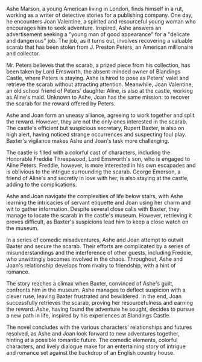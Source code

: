 Ashe Marson, a young American living in London, finds himself in a rut, working as a writer of detective stories for a publishing company. One day, he encounters Joan Valentine, a spirited and resourceful young woman who encourages him to seek adventure. Inspired, Ashe answers an advertisement seeking a "young man of good appearance" for a "delicate and dangerous" job. The job, as it turns out, involves recovering a valuable scarab that has been stolen from J. Preston Peters, an American millionaire and collector.

Mr. Peters believes that the scarab, a prized piece from his collection, has been taken by Lord Emsworth, the absent-minded owner of Blandings Castle, where Peters is staying. Ashe is hired to pose as Peters' valet and retrieve the scarab without attracting attention. Meanwhile, Joan Valentine, an old school friend of Peters' daughter Aline, is also at the castle, working as Aline's maid. Unknown to Ashe, Joan has the same mission: to recover the scarab for the reward offered by Peters.

Ashe and Joan form an uneasy alliance, agreeing to work together and split the reward. However, they are not the only ones interested in the scarab. The castle's efficient but suspicious secretary, Rupert Baxter, is also on high alert, having noticed strange occurrences and suspecting foul play. Baxter's vigilance makes Ashe and Joan's task more challenging.

The castle is filled with a colorful cast of characters, including the Honorable Freddie Threepwood, Lord Emsworth's son, who is engaged to Aline Peters. Freddie, however, is more interested in his own escapades and is oblivious to the intrigue surrounding the scarab. George Emerson, a friend of Aline's and secretly in love with her, is also staying at the castle, adding to the complications.

Ashe and Joan navigate the complexities of life below stairs, with Ashe learning the intricacies of servant etiquette and Joan using her charm and wit to gather information. Despite several close calls with Baxter, they manage to locate the scarab in the castle's museum. However, retrieving it proves difficult, as Baxter's suspicions lead him to keep a close watch on the museum.

In a series of comedic misadventures, Ashe and Joan attempt to outwit Baxter and secure the scarab. Their efforts are complicated by a series of misunderstandings and the interference of other guests, including Freddie, who unwittingly becomes involved in the chaos. Throughout, Ashe and Joan's relationship develops from rivalry to friendship, with a hint of romance.

The story reaches a climax when Baxter, convinced of Ashe's guilt, confronts him in the museum. Ashe manages to deflect suspicion with a clever ruse, leaving Baxter frustrated and bewildered. In the end, Joan successfully retrieves the scarab, proving her resourcefulness and earning the reward. Ashe, having found the adventure he sought, decides to pursue a new path in life, inspired by his experiences at Blandings Castle.

The novel concludes with the various characters' relationships and futures resolved, as Ashe and Joan look forward to new adventures together, hinting at a possible romantic future. The comedic elements, colorful characters, and lively dialogue make for an entertaining story of intrigue and romance set against the backdrop of an English country house.